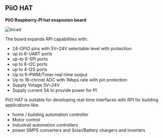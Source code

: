 
## PiiO HAT


**PiiO Raspberry-PI hat exapnsion board**

![kicad](https://user-images.githubusercontent.com/58411599/109783149-57d89780-7c12-11eb-9fc4-cb6349e3340b.jpg)

The board expands RPI capabilities with:
* 24-GPIO pins with 5V~24V selectable level with protection
* up to 6-UART ports
* up-to 6-SPI ports
* up to 6-I2C ports
* up to 4-I2S ports 
* Up to 6-PWM/Timer real-time output
* Up to 16-chnnel ADC with 1Msps rate with pin protection 
* Supply Votage 5V~24V
* Supply current 5A to provide power for PI 



PiiO HAT is suitable for developing real-time interfaces with RPI for building applications like:
* home / building automation controller
* Motor control
* Industrail automation controllers 
* power SMPS converters and Solar/Battery chargers and inverters 


